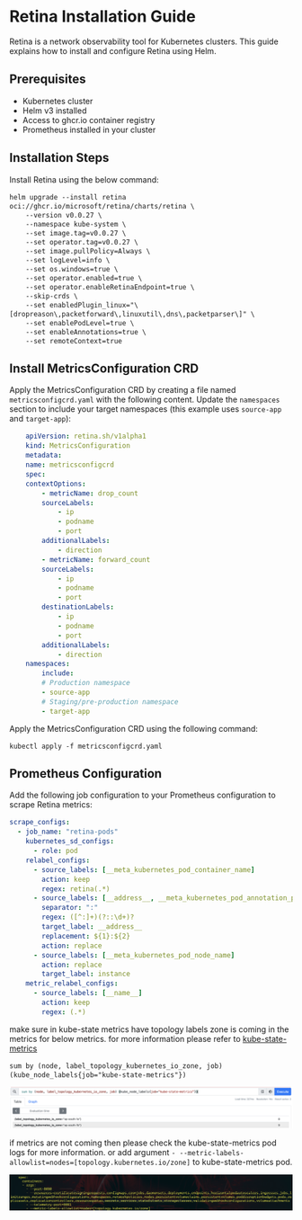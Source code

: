 # Retina Installation Guide

Retina is a network observability tool for Kubernetes clusters. This guide explains how to install and configure Retina using Helm.

## Prerequisites

- Kubernetes cluster
- Helm v3 installed
- Access to ghcr.io container registry
- Prometheus installed in your cluster

## Installation Steps

Install Retina using the below command:

```shell
helm upgrade --install retina oci://ghcr.io/microsoft/retina/charts/retina \
    --version v0.0.27 \
    --namespace kube-system \
    --set image.tag=v0.0.27 \
    --set operator.tag=v0.0.27 \
    --set image.pullPolicy=Always \
    --set logLevel=info \
    --set os.windows=true \
    --set operator.enabled=true \
    --set operator.enableRetinaEndpoint=true \
    --skip-crds \
    --set enabledPlugin_linux="\[dropreason\,packetforward\,linuxutil\,dns\,packetparser\]" \
    --set enablePodLevel=true \
    --set enableAnnotations=true \
    --set remoteContext=true
```

## Install MetricsConfiguration CRD
Apply the MetricsConfiguration CRD by creating a file named `metricsconfigcrd.yaml` with the following content. Update the `namespaces` section to include your target namespaces (this example uses `source-app` and `target-app`):

```yaml
    apiVersion: retina.sh/v1alpha1
    kind: MetricsConfiguration
    metadata:
    name: metricsconfigcrd
    spec:
    contextOptions:
        - metricName: drop_count
        sourceLabels:
            - ip
            - podname
            - port
        additionalLabels:
            - direction
        - metricName: forward_count
        sourceLabels:
            - ip
            - podname
            - port
        destinationLabels:
            - ip
            - podname
            - port
        additionalLabels:
            - direction
    namespaces:
        include:
        # Production namespace
        - source-app
        # Staging/pre-production namespace  
        - target-app
```

Apply the MetricsConfiguration CRD using the following command:

```shell
kubectl apply -f metricsconfigcrd.yaml
```

## Prometheus Configuration

Add the following job configuration to your Prometheus configuration to scrape Retina metrics:

```yaml
scrape_configs:
  - job_name: "retina-pods"
    kubernetes_sd_configs:
      - role: pod
    relabel_configs:
      - source_labels: [__meta_kubernetes_pod_container_name]
        action: keep
        regex: retina(.*)
      - source_labels: [__address__, __meta_kubernetes_pod_annotation_prometheus_io_port]
        separator: ":"
        regex: ([^:]+)(?::\d+)?
        target_label: __address__
        replacement: ${1}:${2}
        action: replace
      - source_labels: [__meta_kubernetes_pod_node_name]
        action: replace
        target_label: instance
    metric_relabel_configs:
      - source_labels: [__name__]
        action: keep
        regex: (.*)
```
make sure in kube-state metrics have topology labels zone is coming in the metrics for below metrics. for more information please refer to [kube-state-metrics](https://github.com/kubernetes/kube-state-metrics)

```
sum by (node, label_topology_kubernetes_io_zone, job) (kube_node_labels{job="kube-state-metrics"})
```
![alt text](https://github.com/anup1384/k8s-topology/blob/main/sc-1.png)

if metrics are not coming then please check the kube-state-metrics pod logs for more information. or add argument `- --metric-labels-allowlist=nodes=[topology.kubernetes.io/zone]` to kube-state-metrics pod.

![alt text](https://github.com/anup1384/k8s-topology/blob/main/sc-2.png)
